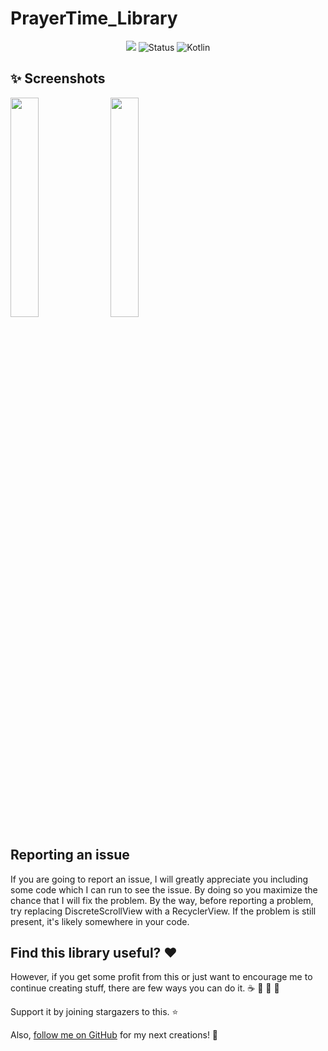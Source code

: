 # PrayerTime_Library

<div align="center">

[![](https://jitpack.io/v/SultanAyubi360/PrayerTime_Library.svg)](https://jitpack.io/#SultanAyubi360/PrayerTime_Library/1.1)
![Status](https://img.shields.io/badge/Status-Active-brightgreen) ![Kotlin](https://img.shields.io/badge/Kotlin-100%25-brightgreen)

</div>

## ✨ Screenshots

<kbd>
  <img src="https://i.ibb.co/BnkJSxZ/Media-1.jpg" width=30% height=30%/>
  <img src="https://i.ibb.co/n8SckX7/Media.jpg" width=30% height=30%/>
</kbd>


## Reporting an issue

If you are going to report an issue, I will greatly appreciate you including some code which I can run to see the issue. By doing so you maximize the chance that I will fix the problem. 
By the way, before reporting a problem, try replacing DiscreteScrollView with a RecyclerView. If the problem is still present, it's likely somewhere in your code.


## Find this library useful? :heart:

However, if you get some profit from this or just want to encourage me to continue creating stuff, there are few ways you can do it. :coffee: :hamburger: :fries: :apple:

Support it by joining stargazers to this. ⭐

Also, [follow me on GitHub](https://github.com/SultanAyubi360) for my next creations! 🤩

